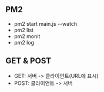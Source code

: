 ## PM2
* pm2 start main.js --watch
* pm2 list
* pm2 monit
* pm2 log

## GET & POST
* GET: 서버 -> 클라이언트(URL에 표시)
* POST: 클라이언트 -> 서버